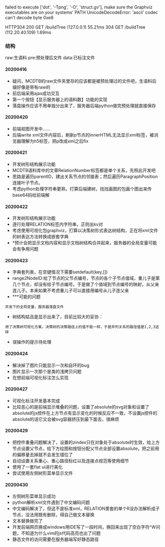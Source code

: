 failed to execute ['dot', '-Tpng', '-O', 'struct.gv'], make sure the Graphviz executables are on your systems' PATH
UnicodeDecodeError: 'ascii' codec can't decode byte 0xe8

HTTP304
200 GET /buildTree (127.0.0.1) 55.21ms
304 GET /buildTree (112.20.40.109) 1.69ms

### 结构
raw:生语料
pre:预处理后文件
data:已标注文件

#### 20200416 
- 疑问，MCDTB的raw文件夹里存的应该都是被预处理过的文件吧，生语料后缀好像是带有raw的
- 前后端采用ajax成功交互
- 第一个按钮【显示服务器上的语料数】功能的实现
- 落盘操作应该不用单独分出来了，服务器后端python做完预处理就直接保存

#### 20200420
- 前端视图开发中……
- 后端write xml文件内容后，刷新p节点的innerHTML无法显示xml标签，被浏览器理解为h5标签，把p改成xml之后fix

#### 20200421
- 开发树形结构展示功能
- MCDTB语料库中的文章RelationNumber标签都是单个关系，先照此开发吧
- 思路是遍历parentID，建出关系节点的邻接表；然后遍历ParagraphPosition连接叶子节点。
- 考虑python处理字符串更熟，打算后端建树，找找画图的包画个图出来传base64码给前端解

#### 20200422
- 开发树形结构展示功能
- 逐行处理RELATION标签内字符串，正则出kv对
- 考虑使用可视化包graphviz，打算以决策树形式表达树结构，正在将xml文件的树表达方法转换成嵌套字典
- *预计会把显示文档内容和显示文档树结构合并起来，服务器的全局变量可能会有争用问题

#### 20200423
- 字典套列表，在空键情况下需要setdefault(key,[])
- range2NodeID:给了节点的父节点编号，节点的各个子节点值域，重儿子是第几个节点，却没有给子节点编号。于是做了个值域到节点编号的映射，从父亲连儿子。本来如果不考虑重儿子可以直接用编号从儿子连父亲
- ***可能的问题

```
并发下的全局变量、服务器落盘文件
```

- 树结构姑且是显示出来了，目前比较大的妥协：

```
用了决策树可视化方案，决策树的决策路径上的值不能一样，于是并列关系的路径值是1,2,3这样
```

- 误操作的提示待处理


#### 20200424
- 解决掉了图片只能显示一次和自环的bug
- 图片显示一次那个是类的浅拷贝问题
- 在想前端可视化标注怎么实现

#### 20200427
- 可视化标注开发基本完成
- 比较恶心的是前端显示堆叠的问题，设置了absolute的svg对象和设置了absolute的js控件在上方节点有显示变化的时候反应不一致，不设置js控件的absolute的话它又会被svg容器挤压到最下面去，很麻烦

#### 20200429
- 把控件重叠问题解决了，设置的zindex只在对象处于absolute时生效，给上方节点设置父节点，给下方绘图和按钮分配父节点全部设置absolute，把之前用的偏移量去掉就不会发生错位了
- 自动设置关系重心、重心路径标红以及连接点规范等使用细节
- 使用了一套flat ui进行美化
- 尝试使用左侧树形菜单显示文件

#### 20200430
- 左侧树形菜单显示成功
- python解析xml文件遇到了中文编码问题
- 中文编码解决了，但这不是标准xml，RELATION里套的单个R没办法解析成子节点，没法用既有删除，得自己做文本替换
- 文本替换做完了
- 开发前端网页换成windows用IDE写了一段时间，换回来出现了空白字符^W问题，不知道为什么vim的js代码高亮也出了问题
- 静态文件的访问需要在服务器端写好静态路径

